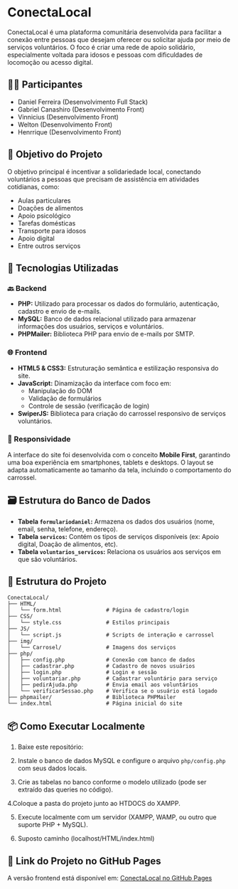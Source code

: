 
# ConectaLocal

ConectaLocal é uma plataforma comunitária desenvolvida para facilitar a conexão entre pessoas que desejam oferecer ou solicitar ajuda por meio de serviços voluntários. O foco é criar uma rede de apoio solidário, especialmente voltada para idosos e pessoas com dificuldades de locomoção ou acesso digital.

## 👨‍💻 Participantes

- Daniel Ferreira (Desenvolvimento Full Stack)
- Gabriel Canashiro (Desenvolvimento Front)
- Vinnicius (Desenvolvimento Front)
- Welton (Desenvolvimento Front)
- Henrrique (Desenvolvimento Front)

## 🎯 Objetivo do Projeto

O objetivo principal é incentivar a solidariedade local, conectando voluntários a pessoas que precisam de assistência em atividades cotidianas, como:

- Aulas particulares
- Doações de alimentos
- Apoio psicológico
- Tarefas domésticas
- Transporte para idosos
- Apoio digital
- Entre outros serviços

## 🧰 Tecnologias Utilizadas

### 🔙 Backend

- **PHP:** Utilizado para processar os dados do formulário, autenticação, cadastro e envio de e-mails.
- **MySQL:** Banco de dados relacional utilizado para armazenar informações dos usuários, serviços e voluntários.
- **PHPMailer:** Biblioteca PHP para envio de e-mails por SMTP.

### 🌐 Frontend

- **HTML5 & CSS3:** Estruturação semântica e estilização responsiva do site.
- **JavaScript:** Dinamização da interface com foco em:
  - Manipulação do DOM
  - Validação de formulários
  - Controle de sessão (verificação de login)
- **SwiperJS:** Biblioteca para criação do carrossel responsivo de serviços voluntários.

### 📱 Responsividade

A interface do site foi desenvolvida com o conceito **Mobile First**, garantindo uma boa experiência em smartphones, tablets e desktops. O layout se adapta automaticamente ao tamanho da tela, incluindo o comportamento do carrossel.

## 🗃️ Estrutura do Banco de Dados

- **Tabela `formulariodaniel`:** Armazena os dados dos usuários (nome, email, senha, telefone, endereço).
- **Tabela `servicos`:** Contém os tipos de serviços disponíveis (ex: Apoio digital, Doação de alimentos, etc).
- **Tabela `voluntarios_servicos`:** Relaciona os usuários aos serviços em que são voluntários.

## 📁 Estrutura do Projeto

```
ConectaLocal/
├── HTML/
│   └── form.html              # Página de cadastro/login
├── CSS/
│   └── style.css              # Estilos principais
├── JS/
│   └── script.js              # Scripts de interação e carrossel
├── img/
│   └── Carrosel/              # Imagens dos serviços
├── php/
│   ├── config.php             # Conexão com banco de dados
│   ├── cadastrar.php          # Cadastro de novos usuários
│   ├── login.php              # Login e sessão
│   ├── voluntariar.php        # Cadastrar voluntário para serviço
│   ├── pedirAjuda.php         # Envia email aos voluntários
│   └── verificarSessao.php    # Verifica se o usuário está logado
├── phpmailer/                 # Biblioteca PHPMailer
└── index.html                 # Página inicial do site
```

## 📦 Como Executar Localmente

1. Baixe este repositório:

2. Instale o banco de dados MySQL e configure o arquivo `php/config.php` com seus dados locais.

3. Crie as tabelas no banco conforme o modelo utilizado (pode ser extraído das queries no código).
   
4.Coloque a pasta do projeto junto ao HTDOCS do XAMPP. 

5. Execute localmente com um servidor (XAMPP, WAMP, ou outro que suporte PHP + MySQL).

6. Suposto caminho (localhost/HTML/index.html)

## 🚀 Link do Projeto no GitHub Pages

A versão frontend está disponível em: [ConectaLocal no GitHub Pages](https://daniel-ferreira-2004.github.io/ConectaLocal/)
